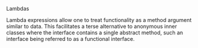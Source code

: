 Lambdas

Lambda expressions allow one to treat functionality as a method argument similar to data. This facilitates a terse alternative to anonymous inner classes where the interface contains a single abstract method, such an interface being referred to as a functional interface.
